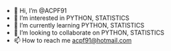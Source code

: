 - 👋 Hi, I’m @ACPF91
- 👀 I’m interested in PYTHON, STATISTICS
- 🌱 I’m currently learning PYTHON, STATISTICS
- 💞️ I’m looking to collaborate on PYTHON, STATISTICS
- 📫 How to reach me acpf91@hotmail.com

<!---
ACPF91/ACPF91 is a ✨ special ✨ repository because its `README.md` (this file) appears on your GitHub profile.
You can click the Preview link to take a look at your changes.
--->
